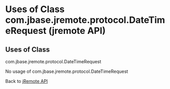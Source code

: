 # Uses of Class com.jbase.jremote.protocol.DateTimeRequest (jremote API)

<PageHeader />

## Uses of Class

com.jbase.jremote.protocol.DateTimeRequest

No usage of com.jbase.jremote.protocol.DateTimeRequest

Back to [jRemote API](./../../README.md)

<PageFooter />
